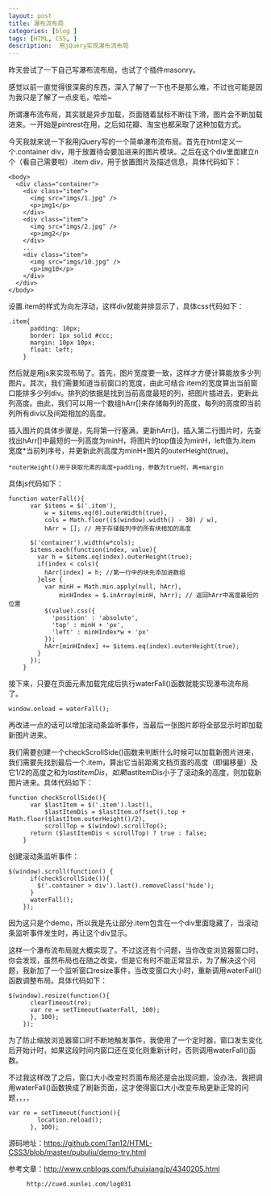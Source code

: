 ```yaml
---
layout: post
title: 瀑布流布局
categories: [blog ]
tags: [HTML, CSS, ]
description:  用jQuery实现瀑布流布局
---
```


昨天尝试了一下自己写瀑布流布局，也试了个插件masonry。

感觉以前一直觉得很深奥的东西，深入了解了一下也不是那么难，不过也可能是因为我只是了解了一点皮毛，哈哈~

所谓瀑布流布局，其实就是异步加载，页面随着鼠标不断往下滑，图片会不断加载进来。一开始是pintrest在用，之后如花瓣、淘宝也都采取了这种加载方式。

今天我就来说一下我用jQuery写的一个简单瀑布流布局。首先在html定义一个.container div，用于放置待会要加进来的图片模块。之后在这个div里面建立n个（看自己需要啦）.item div，用于放置图片及描述信息，具体代码如下：

```
<body>
  <div class="container">
    <div class="item">
      <img src="imgs/1.jpg" />
      <p>img1</p>
    </div>
    <div class="item">
      <img src="imgs/2.jpg" />
      <p>img2</p>
    </div>
    ...
    <div class="item">
      <img src="imgs/10.jpg" />
      <p>img10</p>
    </div>
  </div>
</body>
```

设置.item的样式为向左浮动，这样div就能并排显示了，具体css代码如下：

```
.item{
      padding: 10px;
      border: 1px solid #ccc;
      margin: 10px 10px;
      float: left;
    }
```

然后就是用js来实现布局了。首先，图片宽度要一致，这样才方便计算能放多少列图片。其次，我们需要知道当前窗口的宽度，由此可结合.item的宽度算出当前窗口能排多少列div。排列的依据是找到当前高度最短的列，把图片插进去，更新此列高度。由此，我们可以用一个数组hArr[]来存储每列的高度，每列的高度即当前列所有div以及间距相加的高度。

插入图片的具体步骤是，先将第一行塞满，更新hArr[]，插入第二行图片时，先查找出hArr[]中最短的一列高度为minH，将图片的top值设为minH，left值为.item宽度*当前列序号，并更新此列高度为minH+图片的outerHeight(true)。
    
    *outerHeight()用于获取元素的高度+padding，参数为true时，再+margin
     
具体js代码如下：

```
function waterFall(){
      var $items = $('.item'),
          w = $items.eq(0).outerWidth(true),
          cols = Math.floor(($(window).width() - 30) / w),
          hArr = []; // 用于存储每列中的所有块相加的高度

      $('container').width(w*cols);
      $items.each(function(index, value){
        var h = $items.eq(index).outerHeight(true);
        if(index < cols){
          hArr[index] = h; //第一行中的块先添加进数组
        }else {
          var minH = Math.min.apply(null, hArr),
              minHIndex = $.inArray(minH, hArr); // 返回hArr中高度最短的位置
          $(value).css({
            'position' : 'absolute',
            'top' : minH + 'px',
            'left' : minHIndex*w + 'px'
          });
          hArr[minHIndex] += $items.eq(index).outerHeight(true);
        }
      });
    }
```

接下来，只要在页面元素加载完成后执行waterFall()函数就能实现瀑布流布局了。

```
window.onload = waterFall();
```

再改进一点的话可以增加滚动条监听事件，当最后一张图片即将全部显示时即加载新图片进来。

我们需要创建一个checkScrollSide()函数来判断什么时候可以加载新图片进来，我们需要先找到最后一个.item，算出它当前距离文档页面的高度（即偏移量）及它1/2的高度之和为$lastItemDis，如果$lastItemDis小于了滚动条的高度，则加载新图片进来。具体代码如下：

```
function checkScrollSide(){
      var $lastItem = $('.item').last(),
          $lastItemDis = $lastItem.offset().top + Math.floor($lastItem.outerHeight()/2),
          scrollTop = $(window).scrollTop();
      return ($lastItemDis < scrollTop) ? true : false;
    }
```

创建滚动条监听事件：

```
$(window).scroll(function() {
      if(checkScrollSide()){
        $('.container > div').last().removeClass('hide');
      }
      waterFall();
    });
```

因为这只是个demo，所以我是先让部分.item包含在一个div里面隐藏了，当滚动条监听事件发生时，再让这个div显示。

这样一个瀑布流布局就大概实现了。不过这还有个问题，当你改变浏览器窗口时，你会发现，虽然布局也在随之改变，但是它有时不能正常显示，为了解决这个问题，我新加了一个监听窗口resize事件，当改变窗口大小时，重新调用waterFall()函数调整布局。具体代码如下：

```
$(window).resize(function(){
      clearTimeout(re);
      var re = setTimeout(waterFall, 100);
      }, 100);
    });
```

为了防止缩放浏览器窗口时不断地触发事件，我使用了一个定时器，窗口发生变化后开始计时，如果这段时间内窗口还在变化则重新计时，否则调用waterFall()函数。

不过我这样改了之后，窗口大小改变时页面布局还是会出现问题，没办法，我把调用waterFall()函数换成了刷新页面，这才使得窗口大小改变布局更新正常的问题，，，，

```
var re = setTimeout(function(){
        location.reload();
      }, 100);
```

源码地址：https://github.com/Tan12/HTML-CSS3/blob/master/pubuliu/demo-try.html

参考文章：http://www.cnblogs.com/fuhuixiang/p/4340205.html

         http://cued.xunlei.com/log031

